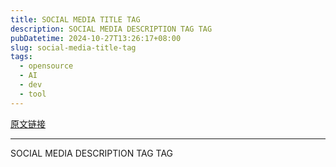 ```yaml
---
title: SOCIAL MEDIA TITLE TAG
description: SOCIAL MEDIA DESCRIPTION TAG TAG
pubDatetime: 2024-10-27T13:26:17+08:00
slug: social-media-title-tag
tags: 
  - opensource
  - AI
  - dev
  - tool
---
```


[原文链接](https://microsoft.github.io/OmniParser/)

---

SOCIAL MEDIA DESCRIPTION TAG TAG
